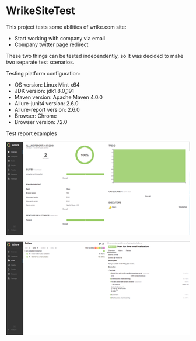 # WrikeSiteTest
This project tests some abilities of wrike.com site:
* Start working with company via email
* Company twitter page redirect

These two things can be tested independently, so It was decided to make two separate test scenarios.

Testing platform configuration:
* OS version: Linux Mint x64
* JDK version: jdk1.8.0_191
* Maven version: Apache Maven 4.0.0
* Allure-junit4 version: 2.6.0
* Allure-report version: 2.6.0
* Browser: Chrome
* Browser version: 72.0

Test report examples

![](ExampleImages/Example1.png)

![](ExampleImages/Example2.png)
